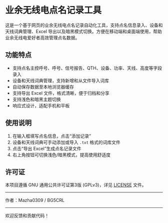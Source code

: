 # 业余无线电点名记录工具

这是一个基于网页的业余无线电点名记录自动化工具，支持点名信息录入、设备和天线词典管理、Excel 导出以及暗黑模式切换。方便在移动端和桌面端使用，帮助业余无线电爱好者高效管理点名数据。

## 功能特点

- 支持点名主控呼号、呼号、信号报告、QTH、设备、功率、天线、高度等字段录入  
- 设备和天线词典管理，支持新增和从文件导入词库  
- 自动保存数据至本地浏览器缓存  
- 支持导出 Excel 文件，格式清晰，便于归档和分享  
- 支持浅色和暗黑主题切换  
- 响应式设计，适配手机和平板  

## 使用说明

1. 在输入框填写点名信息，点击“添加记录”  
2. 设备和天线词典可手动添加或导入 `.txt` 格式的词库文件  
3. 点击“导出 Excel”生成点名记录文件  
4. 右上角按钮可切换浅色/暗黑模式，提高使用舒适度  

## 许可证

本项目遵循 GNU 通用公共许可证第3版 (GPLv3)，详见 [LICENSE](LICENSE) 文件。

---

作者：Mazha0309 / BG5CRL

---

欢迎反馈和贡献代码！

